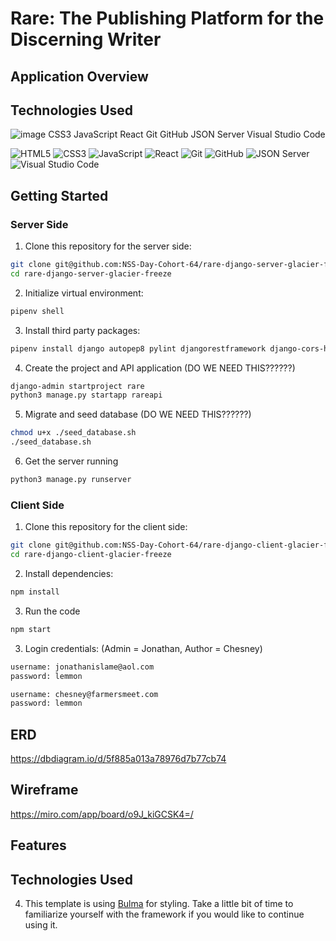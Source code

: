 # Rare: The Publishing Platform for the Discerning Writer


## Application Overview


## Technologies Used
![image](https://github.com/NSS-Day-Cohort-64/rare-django-client-glacier-freeze/assets/124391732/a0d6b7c0-34de-46c8-8038-f68e4e150682)
 CSS3 JavaScript React Git GitHub JSON Server Visual Studio Code

 ![HTML5](https://img.shields.io/badge/html5%20-%23E34F26.svg?&style=for-the-badge&logo=html5&logoColor=white) ![CSS3](https://img.shields.io/badge/css3%20-%231572B6.svg?&style=for-the-badge&logo=css3&logoColor=white) ![JavaScript](https://img.shields.io/badge/javascript%20-%23323330.svg?&style=for-the-badge&logo=javascript&logoColor=%23F7DF1E) ![React](https://img.shields.io/badge/react%20-%2320232a.svg?&style=for-the-badge&logo=react&logoColor=%2361DAFB) ![Git](https://img.shields.io/badge/git%20-%23F05033.svg?&style=for-the-badge&logo=git&logoColor=white) ![GitHub](https://img.shields.io/badge/github%20-%23121011.svg?&style=for-the-badge&logo=github&logoColor=white) ![JSON Server](https://img.shields.io/badge/JSON_Server%20-%232a2e2a.svg?&style=for-the-badge&logo=JSON&logoColor=white) ![Visual Studio Code](https://img.shields.io/badge/VSCode%20-%23007ACC.svg?&style=for-the-badge&logo=visual-studio-code&logoColor=white)

 
## Getting Started

### Server Side
1. Clone this repository for the server side:
```sh
git clone git@github.com:NSS-Day-Cohort-64/rare-django-server-glacier-freeze-1.git
cd rare-django-server-glacier-freeze
```
2. Initialize virtual environment:
```sh
pipenv shell
```
3. Install third party packages:
```sh
pipenv install django autopep8 pylint djangorestframework django-cors-headers pylint-django
```
4. Create the project and API application (DO WE NEED THIS??????)
```sh
django-admin startproject rare
python3 manage.py startapp rareapi
```

5. Migrate and seed database (DO WE NEED THIS??????)
```sh
chmod u+x ./seed_database.sh
./seed_database.sh
```
6. Get the server running
```sh
python3 manage.py runserver
```


### Client Side
1. Clone this repository for the client side:
```sh
git clone git@github.com:NSS-Day-Cohort-64/rare-django-client-glacier-freeze.git
cd rare-django-client-glacier-freeze
```
2. Install dependencies: 
```sh
npm install
```
3. Run the code 
```sh
npm start
```
3. Login credentials: (Admin = Jonathan, Author = Chesney)
```txt
username: jonathanislame@aol.com
password: lemmon
```
```txt
username: chesney@farmersmeet.com
password: lemmon
```

## ERD

https://dbdiagram.io/d/5f885a013a78976d7b77cb74

## Wireframe

https://miro.com/app/board/o9J_kiGCSK4=/


## Features



## Technologies Used

4. This template is using [Bulma](https://bulma.io/documentation) for styling. Take a little bit of time to familiarize yourself with the framework if you would like to continue using it.
